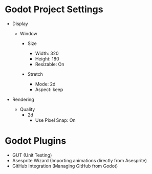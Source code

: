# Godot Project Settings

- Display
    - Window
        - Size
            - Width: 320
            - Height: 180
            - Resizable: On

        - Stretch
            - Mode: 2d
            - Aspect: keep

- Rendering
    - Quality
        - 2d
            - Use Pixel Snap: On

# Godot Plugins

- GUT (Unit Testing)
- Asesprite Wizard (Importing animations directly from Asesprite)
- GitHub Integration (Managing GitHub from Godot)